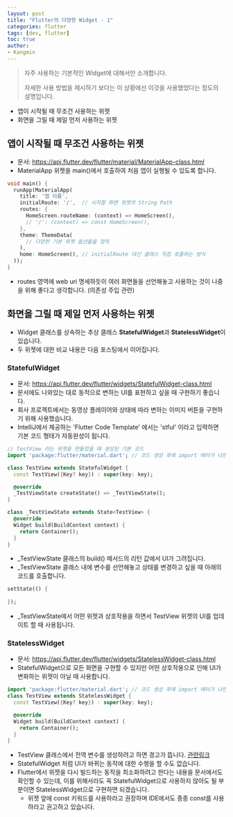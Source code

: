 ```yaml
---
layout: post
title: "Flutter의 다양한 Widget - 1"
categories: flutter
tags: [dev, flutter]
toc: true
author:
- Kangmin
---
```


> 자주 사용하는 기본적인 Widget에 대해서만 소개합니다.
> 
> 자세한 사용 방법을 제시하기 보다는 이 상황에선 이것을 사용했었다는 정도의 설명입니다.

- 앱이 시작될 때 무조건 사용하는 위젯
- 화면을 그릴 때 제일 먼저 사용하는 위젯

## 앱이 시작될 때 무조건 사용하는 위젯

- 문서: https://api.flutter.dev/flutter/material/MaterialApp-class.html
- MaterialApp 위젯을 main()에서 호출하여 처음 앱이 실행될 수 있도록 합니다.

```dart
void main() {
  runApp(MaterialApp(
    title: '앱 이름',
    initialRoute: '/',  // 시작할 화면 위젯의 String Path
    routes: {
      HomeScreen.routeName: (context) => HomeScreen(),
      // '/': (context) => const HomeScreen(),
    },
    theme: ThemeData(
      // 다양한 기본 위젯 옵션들을 정의
    ),
    home: HomeScreen(), // initialRoute 대신 클래스 직접 호출하는 방식
  ));
}
```

- routes 영역에 web uri 명세하듯이 여러 화면들을 선언해놓고 사용하는 것이 나중을 위해 좋다고 생각합니다. (의존성 주입 관련)

## 화면을 그릴 때 제일 먼저 사용하는 위젯
- Widget 클래스를 상속하는 추상 클래스 **StatefulWidget**과 **StatelessWidget**이 있습니다.
- 두 위젯에 대한 비교 내용은 다음 포스팅에서 이어집니다.

### StatefulWidget
- 문서: https://api.flutter.dev/flutter/widgets/StatefulWidget-class.html
- 문서에도 나와있는 대로 동적으로 변하는 UI를 표현하고 싶을 때 구현하기 좋습니다.
- 회사 프로젝트에서는 동영상 플레이어와 상태에 따라 변하는 이미지 버튼을 구현하기 위해 사용했습니다.
- IntelliJ에서 제공하는 'Flutter Code Template' 에서는 'stful' 이라고 입력하면 기본 코드 형태가 자동완성이 됩니다.

```dart
// TestView 라는 위젯을 만들었을 때 생성된 기본 코드
import 'package:flutter/material.dart'; // 코드 생성 후에 import 에러가 나면 material로 import 해주세요.

class TestView extends StatefulWidget {
  const TestView({Key? key}) : super(key: key);

  @override
  _TestViewState createState() => _TestViewState();
}

class _TestViewState extends State<TestView> {
  @override
  Widget build(BuildContext context) {
    return Container();
  }
}

```

- _TestViewState 클래스의 build() 메서드의 리턴 값에서 UI가 그려집니다.
- _TestViewState 클래스 내에 변수를 선언해놓고 상태를 변경하고 싶을 때 아래의 코드를 호출합니다.

```dart
setState(() {
  
});
```

- _TestViewState에서 어떤 위젯과 상호작용을 하면서 TestView 위젯의 UI를 업데이트 할 때 사용됩니다.

### StatelessWidget
- 문서: https://api.flutter.dev/flutter/widgets/StatelessWidget-class.html
- StatefulWidget으로 모든 화면을 구현할 수 있지만 어떤 상호작용으로 인해 UI가 변화하는 위젯이 아닐 때 사용합니다.

```dart
import 'package:flutter/material.dart'; // 코드 생성 후에 import 에러가 나면 material로 import 해주세요.
class TestView extends StatelessWidget {
  const TestView({Key? key}) : super(key: key);

  @override
  Widget build(BuildContext context) {
    return Container();
  }
}
```

- TestView 클래스에서 전역 변수를 생성하려고 하면 경고가 뜹니다. [관련링크](https://dart.dev/tools/diagnostic-messages?utm_source=dartdev&utm_medium=redir&utm_id=diagcode&utm_content=must_be_immutable#must_be_immutable)
- StatefulWidget 처럼 UI가 바뀌는 동작에 대한 수행을 할 수도 없습니다.
- Flutter에서 위젯을 다시 빌드하는 동작을 최소화하려고 한다는 내용을 문서에서도 확인할 수 있는데, 이를 위해서라도 꼭 StatefulWidget으로 사용하지 않아도 될 부분이면 StatelessWidget으로 구현하면 되겠습니다.
  - 위젯 앞에 const 키워드를 사용하라고 권장하며 IDE에서도 종종 const를 사용하라고 권고하고 있습니다.
